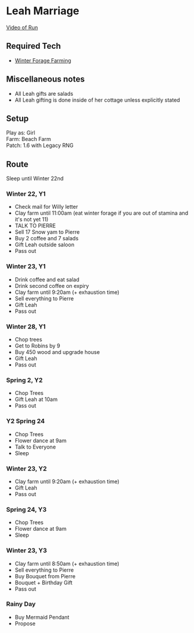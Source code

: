 # Leah Marriage 

[Video of Run](https://youtu.be/R-A4msromrY)

## Required Tech
- [Winter Forage Farming](../../tech/winter_forage_farming.md)

## Miscellaneous notes

- All Leah gifts are salads
- All Leah gifting is done inside of her cottage unless explicitly stated

## Setup

Play as: Girl  
Farm: Beach Farm  
Patch: 1.6 with Legacy RNG  

## Route

Sleep until Winter 22nd

### Winter 22, Y1
- Check mail for Willy letter
- Clay farm until 11:00am (eat winter forage if you are out of stamina and it's not yet 11)
- TALK TO PIERRE
- Sell 17 Snow yam to Pierre
- Buy 2 coffee and 7 salads
- Gift Leah outside saloon
- Pass out

### Winter 23, Y1

- Drink coffee and eat salad
- Drink second coffee on expiry
- Clay farm until 9:20am (+ exhaustion time)
- Sell everything to Pierre
- Gift Leah
- Pass out

### Winter 28, Y1

- Chop trees
- Get to Robins by 9
- Buy 450 wood and upgrade house
- Gift Leah
- Pass out

### Spring 2, Y2
- Chop Trees
- Gift Leah at 10am
- Pass out

### Y2 Spring 24
- Chop Trees
- Flower dance at 9am
- Talk to Everyone
- Sleep

### Winter 23, Y2
- Clay farm until 9:20am (+ exhaustion time)
- Gift Leah
- Pass out

### Spring 24, Y3
- Chop Trees
- Flower dance at 9am
- Sleep

### Winter 23, Y3
- Clay farm until 8:50am (+ exhaustion time)
- Sell everything to Pierre
- Buy Bouquet from Pierre
- Bouquet + Birthday Gift
- Pass out

### Rainy Day
- Buy Mermaid Pendant
- Propose
